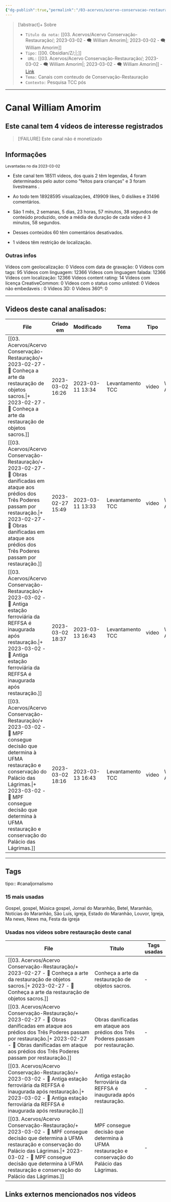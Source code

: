 ```yaml
---
{"dg-publish":true,"permalink":"/03-acervos/acervo-conservacao-restauracao/2023-03-02-william-amorim/","tags":["🧠️/📥️/🗨️/🟩️"],"created":"2023-03-02T16:51:52.537-03:00","updated":"2023-03-13T16:40:13.499-03:00"}
---
```


>[!abstract]+ Sobre
>- `Titulo da nota:`  [[03. Acervos/Acervo Conservação-Restauração/; 2023-03-02 - 🗨️ William Amorim\|; 2023-03-02 - 🗨️ William Amorim]]
>- `Tipo:`  [[00. Obsidian/Z/;\|;]]
>- ` URL:`  [[03. Acervos/Acervo Conservação-Restauração/; 2023-03-02 - 🗨️ William Amorim\|; 2023-03-02 - 🗨️ William Amorim]] - [Link](http://www.youtube.com/@williamamorim2008)
>- `Tema:`  Canais com conteudo de Conservação-Restauração
>- ` Contexto: ` Pesquisa TCC pós
***

# Canal William Amorim 
## Este canal tem 4 vídeos de interesse registrados

>[!FAILURE] Este canal não é monetizado

## Informações
<small> Levantadas no dia 2023-03-02 </small>

-  Este canal tem 18511 videos, dos quais 2 têm legendas, 4 foram determinados pelo autor como "feitos para crianças" e 3 foram livestreams .

- Ao todo tem 18928595 visualizações, 419909 likes, 0 dislikes e 31496 comentários.
- São 1 mês, 2 semanas, 5 dias, 23 horas, 57 minutos, 38 segundos de conteúdo produzido, onde a média de duração de cada video é 3 minutos, 58 segundos.


- Desses conteúdos 60 têm comentários desativados.

- 1 videos têm restrição de localização.

### Outras infos

Vídeos com geolocalização: 0
Vídeos com data de gravação: 0
Vídeos com tags: 95
Vídeos com linguagem: 12366
Vídeos com linguagem falada: 12366
Vídeos com localização: 12366
Vídeos content rating: 14
Vídeos com licença CreativeCommon: 0
Vídeos com o status como unlisted: 0
Vídeos não embedaveis : 0
Vídeos 3D: 0
Videos 360º: 0

***
## Videos deste canal analisados:
| File                                                                                                                                                                                                                                                                                     | Criado em        | Modificado       | Tema             | Tipo  | Canal          |
| ---------------------------------------------------------------------------------------------------------------------------------------------------------------------------------------------------------------------------------------------------------------------------------------- | ---------------- | ---------------- | ---------------- | ----- | -------------- |
| [[03. Acervos/Acervo Conservação-Restauração/+ 2023-02-27   -  🎥️ Conheça a arte da restauração de objetos sacros.\|+ 2023-02-27   -  🎥️ Conheça a arte da restauração de objetos sacros.]]                                                                                         | 2023-03-02 16:26 | 2023-03-11 13:34 | Levantamento TCC | video | William Amorim |
| [[03. Acervos/Acervo Conservação-Restauração/+ 2023-02-27   -  🎥️ Obras danificadas em ataque aos prédios dos Três Poderes passam por restauração.\|+ 2023-02-27   -  🎥️ Obras danificadas em ataque aos prédios dos Três Poderes passam por restauração.]]                         | 2023-02-27 15:49 | 2023-03-11 13:33 | Levantamento TCC | video | William Amorim |
| [[03. Acervos/Acervo Conservação-Restauração/+ 2023-03-02   -  🎥️ Antiga estação ferroviária da REFFSA é inaugurada após restauração.\|+ 2023-03-02   -  🎥️ Antiga estação ferroviária da REFFSA é inaugurada após restauração.]]                                                   | 2023-03-02 18:37 | 2023-03-13 16:43 | Levantamento TCC | video | William Amorim |
| [[03. Acervos/Acervo Conservação-Restauração/+ 2023-03-02   -  🎥️ MPF consegue decisão que determina à UFMA restauração e conservação do Palácio das Lágrimas.\|+ 2023-03-02   -  🎥️ MPF consegue decisão que determina à UFMA restauração e conservação do Palácio das Lágrimas.]] | 2023-03-02 18:16 | 2023-03-13 16:43 | Levantamento TCC | video | William Amorim |

***

## Tags

tipo:: #canaljornalismo 

### 15 mais usadas

Gospel, gospel, Música gospel, Jornal do Maranhão, Betel, Maranhão, Notícias do Maranhão, São Luís, igreja, Estado do Maranhão, Louvor, Igreja, Ma news, News ma, Festa da igreja

### Usadas nos vídeos sobre restauração deste canal
| File                                                                                                                                                                                                                                                                                     | Titulo                                                                                       | Tags usadas |
| ---------------------------------------------------------------------------------------------------------------------------------------------------------------------------------------------------------------------------------------------------------------------------------------- | -------------------------------------------------------------------------------------------- | ----------- |
| [[03. Acervos/Acervo Conservação-Restauração/+ 2023-02-27   -  🎥️ Conheça a arte da restauração de objetos sacros.\|+ 2023-02-27   -  🎥️ Conheça a arte da restauração de objetos sacros.]]                                                                                         | Conheça a arte da restauração de objetos sacros.                                             | \-          |
| [[03. Acervos/Acervo Conservação-Restauração/+ 2023-02-27   -  🎥️ Obras danificadas em ataque aos prédios dos Três Poderes passam por restauração.\|+ 2023-02-27   -  🎥️ Obras danificadas em ataque aos prédios dos Três Poderes passam por restauração.]]                         | Obras danificadas em ataque aos prédios dos Três Poderes passam por restauração.             | \-          |
| [[03. Acervos/Acervo Conservação-Restauração/+ 2023-03-02   -  🎥️ Antiga estação ferroviária da REFFSA é inaugurada após restauração.\|+ 2023-03-02   -  🎥️ Antiga estação ferroviária da REFFSA é inaugurada após restauração.]]                                                   | Antiga estação ferroviária da REFFSA é inaugurada após restauração.                          | \-          |
| [[03. Acervos/Acervo Conservação-Restauração/+ 2023-03-02   -  🎥️ MPF consegue decisão que determina à UFMA restauração e conservação do Palácio das Lágrimas.\|+ 2023-03-02   -  🎥️ MPF consegue decisão que determina à UFMA restauração e conservação do Palácio das Lágrimas.]] | MPF consegue decisão que determina à UFMA restauração e conservação do Palácio das Lágrimas. | \-          |




##  Links externos mencionados nos vídeos








